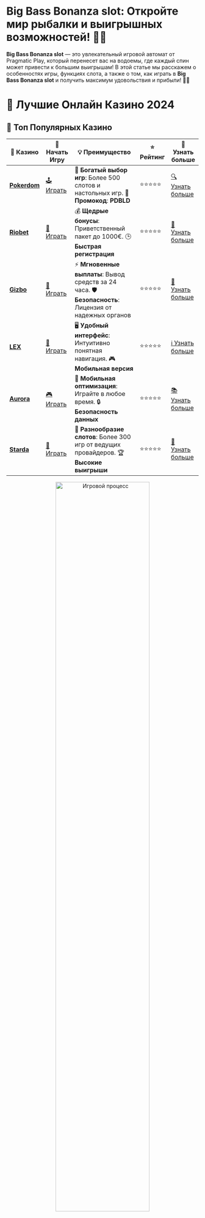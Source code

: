 # **Big Bass Bonanza slot**: Откройте мир рыбалки и выигрышных возможностей! 🎣💸

**Big Bass Bonanza slot** — это увлекательный игровой автомат от Pragmatic Play, который перенесет вас на водоемы, где каждый спин может привести к большим выигрышам! В этой статье мы расскажем о особенностях игры, функциях слота, а также о том, как играть в **Big Bass Bonanza slot** и получить максимум удовольствия и прибыли! 🚀🎰

# 🎰 Лучшие Онлайн Казино 2024

## 🌟 Топ Популярных Казино

| 🎲 **Казино** | 🔗 **Начать Игру** | 💡 **Преимущество** | ⭐ **Рейтинг** | 🔗 **Узнать больше** |
|--------------|---------------------|---------------------|----------------|----------------------|
| [**Pokerdom**](https://brandplay.link/4k77v2yx) | [🕹️ Играть](https://brandplay.link/4k77v2yx) | 🎉 **Богатый выбор игр**: Более 500 слотов и настольных игр. 🎁 **Промокод**: **PDBLD** | ⭐⭐⭐⭐⭐ | [🔍 Узнать больше](https://brandplay.link/4k77v2yx) |
| [**Riobet**](https://brandplay.link/7xBLTPyj) | [🎰 Играть](https://brandplay.link/7xBLTPyj) | 💰 **Щедрые бонусы**: Приветственный пакет до 1000€. 🕒 **Быстрая регистрация** | ⭐⭐⭐⭐⭐ | [📖 Узнать больше](https://brandplay.link/7xBLTPyj) |
| [**Gizbo**](https://brandplay.link/bprXw4YV) | [🎲 Играть](https://brandplay.link/bprXw4YV) | ⚡ **Мгновенные выплаты**: Вывод средств за 24 часа. 🛡️ **Безопасность**: Лицензия от надежных органов | ⭐⭐⭐⭐⭐ | [📝 Узнать больше](https://brandplay.link/bprXw4YV) |
| [**LEX**](https://brandplay.link/zW4hdDFV) | [🤑 Играть](https://brandplay.link/zW4hdDFV) | 🖥️ **Удобный интерфейс**: Интуитивно понятная навигация. 🎮 **Мобильная версия** | ⭐⭐⭐⭐⭐ | [ℹ️ Узнать больше](https://brandplay.link/zW4hdDFV) |
| [**Aurora**](https://10trafic-stat2.com/click/668546556bcc6313411604bd/6766/13032/subaccount) | [🎮 Играть](https://10trafic-stat2.com/click/668546556bcc6313411604bd/6766/13032/subaccount) | 📱 **Мобильная оптимизация**: Играйте в любое время. 🔒 **Безопасность данных** | ⭐⭐⭐⭐⭐ | [📚 Узнать больше](https://10trafic-stat2.com/click/668546556bcc6313411604bd/6766/13032/subaccount) |
| [**Starda**](https://brandplay.link/fB7xwRFL) | [🎯 Играть](https://brandplay.link/fB7xwRFL) | 🎰 **Разнообразие слотов**: Более 300 игр от ведущих провайдеров. 🏆 **Высокие выигрыши** | ⭐⭐⭐⭐⭐ | [🔎 Узнать больше](https://brandplay.link/fB7xwRFL) |

<div align="center">
    <img src="https://i.pinimg.com/originals/87/9e/b9/879eb9354dd0699582408b68f2e253b2.gif" alt="Игровой процесс" width="70%">
</div>

## 💎 Лучшие Бонусы и Акции

| 🎲 **Казино** | 🔗 **Начать Игру** | 💡 **Преимущество** | ⭐ **Рейтинг** | 🔗 **Узнать больше** |
|--------------|---------------------|---------------------|----------------|----------------------|
| [**Kometa**](https://brandplay.link/8ZymQJV8) | [🎰 Играть](https://brandplay.link/8ZymQJV8) | 🎁 **Эксклюзивные бонусы**: Регулярные акции и промо. 🔄 **Программы лояльности** | ⭐⭐⭐⭐☆ | [🔍 Узнать больше](https://brandplay.link/8ZymQJV8) |
| [**R7**](https://brandplay.link/bMd3Yjsw) | [🕹️ Играть](https://brandplay.link/bMd3Yjsw) | 🕒 **Круглосуточная поддержка**: Всегда на связи. 💸 **Высокие лимиты** | ⭐⭐⭐⭐☆ | [📖 Узнать больше](https://brandplay.link/bMd3Yjsw) |
| [**7K**](https://brandplay.link/BvQyFShp) | [🎲 Играть](https://brandplay.link/BvQyFShp) | 🌟 **Эксклюзивные бонусы**: Только для VIP игроков. 🎉 **Сезонные акции** | ⭐⭐⭐⭐☆ | [📝 Узнать больше](https://brandplay.link/BvQyFShp) |
| [**Kent**](https://brandplay.link/Fv2WP3js) | [🤑 Играть](https://brandplay.link/Fv2WP3js) | 📈 **Высокий RTP**: Более 98%. 💼 **Профессиональная поддержка** | ⭐⭐⭐⭐☆ | [ℹ️ Узнать больше](https://brandplay.link/Fv2WP3js) |
| [**1Xslots**](https://brandplay.link/hSB1khtr) | [🎮 Играть](https://brandplay.link/hSB1khtr) | 🎉 **Множество акций**: Еженедельные бонусы и турниры. 🛡️ **Безопасность** | ⭐⭐⭐⭐☆ | [📚 Узнать больше](https://brandplay.link/hSB1khtr) |
| [**Gama**](https://brandplay.link/j6NMKsDz) | [🎯 Играть](https://brandplay.link/j6NMKsDz) | 🔍 **Интуитивный интерфейс**: Легкость использования. 🏅 **Престижные турниры** | ⭐⭐⭐⭐☆ | [🔎 Узнать больше](https://brandplay.link/j6NMKsDz) |

<div align="center">
    <img src="https://i.pinimg.com/originals/87/9e/b9/879eb9354dd0699582408b68f2e253b2.gif" alt="Игровой процесс" width="70%">
</div>

## 🚀 Быстрые Выигрыши и Поддержка

| 🎲 **Казино** | 🔗 **Начать Игру** | 💡 **Преимущество** | ⭐ **Рейтинг** | 🔗 **Узнать больше** |
|--------------|---------------------|---------------------|----------------|----------------------|
| [**Onion**](https://brandplay.link/zBGRVpQ9) | [🎰 Играть](https://brandplay.link/zBGRVpQ9) | 🤑 **Низкие ставки**: Идеально для начинающих. 🔄 **Быстрые выводы** | ⭐⭐⭐⭐☆ | [🔍 Узнать больше](https://brandplay.link/zBGRVpQ9) |
| [**Чемпион**](https://temon-gter.cfd/go/lRq?p80412p304504pcc44t17455) | [🕹️ Играть](https://temon-gter.cfd/go/lRq?p80412p304504pcc44t17455) | 🏅 **Лояльная программа**: Награды за активность. 🎁 **Ежемесячные бонусы** | ⭐⭐⭐⭐☆ | [📖 Узнать больше](https://temon-gter.cfd/go/lRq?p80412p304504pcc44t17455) |
| [**Vavada**](https://vavadapartner.pro/?promo=ea5c9275-6854-4505-94fc-95ab18221945-linkb2) | [🎲 Играть](https://vavadapartner.pro/?promo=ea5c9275-6854-4505-94fc-95ab18221945-linkb2) | 🚀 **Быстрая регистрация**: Начните играть мгновенно. 🔐 **Безопасные транзакции** | ⭐⭐⭐⭐☆ | [📝 Узнать больше](https://vavadapartner.pro/?promo=ea5c9275-6854-4505-94fc-95ab18221945-linkb2) |
| [**Friends**](https://gofriends.kim/linkb2) | [🤑 Играть](https://gofriends.kim/linkb2) | 🤝 **Социальные игры**: Играйте с друзьями. 🌐 **Мультиплатформенность** | ⭐⭐⭐⭐☆ | [ℹ️ Узнать больше](https://gofriends.kim/linkb2) |
| [**1WIN**](https://brandplay.link/smXVpBbG) | [🎮 Играть](https://brandplay.link/smXVpBbG) | 🏆 **Спортивные ставки**: Широкий выбор видов спорта. 💵 **Высокие коэффициенты** | ⭐⭐⭐⭐☆ | [📚 Узнать больше](https://brandplay.link/smXVpBbG) |
| [**Drip**](https://drp-ircp01.com/c07e6a3db) | [🎯 Играть](https://drp-ircp01.com/c07e6a3db) | 🌐 **Инновационные игры**: Новейшие игровые технологии. 🛡️ **Высокая безопасность** | ⭐⭐⭐⭐☆ | [🔎 Узнать больше](https://drp-ircp01.com/c07e6a3db) |
| [**JoyCasino**](https://rpc30.call2me.pro/?/ru/registration?apkpop=0&partner=p24970p3291217pc98f) | [🎰 Играть](https://rpc30.call2me.pro/?/ru/registration?apkpop=0&partner=p24970p3291217pc98f) | 🎁 **Приятные бонусы**: Ежедневные акции и подарки. 🕹️ **Разнообразие игр** | ⭐⭐⭐⭐☆ | [🔍 Узнать больше](https://rpc30.call2me.pro/?/ru/registration?apkpop=0&partner=p24970p3291217pc98f) |

<div align="center">
    <img src="https://i.pinimg.com/originals/87/9e/b9/879eb9354dd0699582408b68f2e253b2.gif" alt="Игровой процесс" width="70%">
</div>
---

✨ **Выбирайте лучшее казино для себя и наслаждайтесь игрой! Удачи!** ✨
![Big Bass Bonanza slot](https://i.pinimg.com/originals/a9/29/6e/a9296ea1cf6a7c20a985e593451f0323.png)

### Описание **Big Bass Bonanza slot** 🎣🎰

**Big Bass Bonanza** — это слот с темой рыбалки, где вы можете ловить не только рыбу, но и щедрые выигрыши. Игра предлагает классическую структуру с 5 барабанами и 3 рядами, а также 10 линиями выплат. Благодаря интересным бонусным функциям и мультипликаторам, **Big Bass Bonanza** стал любимцем многих игроков по всему миру.

### Особенности **Big Bass Bonanza slot** 🏞️

1. **Рыбалка с призами** 🐟💰  
   Главная особенность слота — это его увлекательная тема, основанная на рыбалке. Символы включают рыбу, удочки, а также символы с изображением рыболова. Все эти элементы создают атмосферу настоящей рыбалки, при этом открывая игрокам шансы на большие выигрыши.

2. **Бонусная игра с бесплатными спинами** 🎁  
   Если на экране появятся 3 или более символов Scatter (рыбалка с удочкой), активируется бонусный раунд с бесплатными спинами. Во время бонусных спинов увеличиваются множители, и это дает вам дополнительные шансы на выигрыш.

3. **Множители и дополнительные бонусы** ⚡💎  
   В **Big Bass Bonanza slot** присутствуют множители, которые увеличивают ваш выигрыш во время бонусной игры. Чем больше символов рыб появляется на экране, тем выше ваши шансы на крупный выигрыш. В бонусной игре также может появиться специальный символ рыбака, который будет собирать выигрыши с рыб.

4. **Максимальный выигрыш** 💸  
   В **Big Bass Bonanza slot** вы можете выиграть до 2 100x вашей ставки, что делает этот слот весьма выгодным для игроков, стремящихся к крупным выигрышам. Множители и бонусные игры значительно увеличивают потенциальные выплаты.

### Как играть в **Big Bass Bonanza slot**? 🏞️🎰

1. **Выбор казино с демо-режимом** 🎯  
   Чтобы начать играть в **Big Bass Bonanza**, выберите онлайн-казино, которое предлагает демо-режим этого слота. Это позволит вам попробовать игру без риска потерь, используя виртуальные деньги, чтобы понять, как работает игра.

2. **Настройка ставки** 💵  
   В **Big Bass Bonanza** можно выбрать размер ставки, подбирая оптимальный уровень для вашей игры. Учитывая множители и бонусные функции, разумно начинать с умеренной ставки и постепенно увеличивать ее по мере освоения механики слота.

3. **Запуск игры и ловля выигрышей** 🎣  
   После настройки ставки нажмите кнопку «Spin» и начинайте ловить выигрышные комбинации. Внимательно следите за рыболовом и рыбой — они могут принести вам большие множители и бонусы!

4. **Активируйте бонусные функции** 🎁  
   Во время игры старайтесь собрать символы Scatter для активации бесплатных спинов. Чем больше Scatter символов, тем больше бесплатных спинов вы получите, а также умножится ваш возможный выигрыш!

### Почему стоит играть в **Big Bass Bonanza slot**? 🌟

1. **Уникальная тематика и графика** 🎨  
   Тема рыбалки делает слот уникальным и увлекательным. Яркие графические элементы, включая символы рыб, удочек и рыболовов, создают атмосферу настоящей рыбалки, при этом предлагая игрокам множество возможностей для выигрыша.

2. **Возможность выигрыша больших сумм** 💰  
   Слот предлагает значительные выигрыши с максимальными множителями. Бесплатные спины и дополнительные бонусы увеличивают шансы на крупные выигрыши, что делает игру увлекательной и прибыльной.

3. **Доступность на мобильных устройствах** 📱  
   **Big Bass Bonanza slot** доступен на мобильных устройствах, что позволяет играть в любое время и в любом месте. Наслаждайтесь игрой на вашем смартфоне или планшете, будь то дома или в дороге!

4. **Безопасность и честность** 🛡️  
   Игра в **Big Bass Bonanza** возможна только в лицензированных онлайн-казино, что гарантирует безопасность и честность игрового процесса.

### Где играть в **Big Bass Bonanza slot**? 🌍

1. **Лицензированные онлайн-казино** 🏅  
   Для игры в **Big Bass Bonanza slot** выбирайте только лицензированные платформы, которые предлагают честные и безопасные условия для игры. В таких казино вы также можете найти привлекательные бонусы и акции.

2. **Мобильные версии казино** 📲  
   Большинство онлайн-казино предлагают мобильные версии для удобства игроков. Это значит, что вы можете наслаждаться игрой в **Big Bass Bonanza** не только с компьютера, но и на смартфоне, где бы вы ни находились.

3. **Акции и бонусы** 🎉  
   Во многих казино можно получить дополнительные бонусы, которые могут быть использованы в **Big Bass Bonanza slot**. Например, бонусы на депозит или бесплатные спины позволят вам увеличить ваши шансы на выигрыш!

### Преимущества игры в **Big Bass Bonanza slot** 🏅

1. **Яркие графика и анимация** 🌟  
   Великолепная графика и анимация создают атмосферу настоящей рыбалки, что делает игровой процесс увлекательным и визуально привлекательным.

2. **Увлекательная бонусная игра** 🎁  
   Бонусные спины с множителями — это шанс на большие выигрыши. Активировать их можно, собрав символы Scatter, и они обеспечат вам еще больше шансов на победу.

3. **Множество выигрышных комбинаций** 🎰  
   В игре присутствуют как стандартные, так и специальные символы, которые обеспечивают дополнительные выплаты, делая игровой процесс еще более захватывающим.

4. **Интуитивно понятный интерфейс** 🧠  
   **Big Bass Bonanza** легко освоить даже новичкам. Простое управление и понятные правила игры позволяют быстро научиться и получать удовольствие от процесса.

### Заключение

**Big Bass Bonanza slot** — это увлекательный и выгодный слот, который подойдет как новичкам, так и опытным игрокам. Отличная графика, интересная тема рыбалки и большие шансы на выигрыш делают игру захватывающей. Пробуйте демо-режим, играйте на реальные деньги и ловите свои большие выигрыши! 🎣💰

